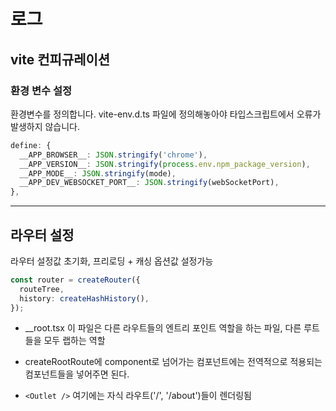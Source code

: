 # 로그

## vite 컨피규레이션

### 환경 변수 설정

환경변수를 정의합니다. vite-env.d.ts 파일에 정의해놓아야 타입스크립트에서 오류가 발생하지 않습니다.

```ts
define: {
  __APP_BROWSER__: JSON.stringify('chrome'),
  __APP_VERSION__: JSON.stringify(process.env.npm_package_version),
  __APP_MODE__: JSON.stringify(mode),
  __APP_DEV_WEBSOCKET_PORT__: JSON.stringify(webSocketPort),
},
```

---

## 라우터 설정

라우터 설정값 초기화, 프리로딩 + 캐싱 옵션값 설정가능

```ts
const router = createRouter({
  routeTree,
  history: createHashHistory(),
});
```

- \_\_root.tsx 이 파일은 다른 라우트들의 엔트리 포인트 역할을 하는 파일, 다른 루트들을 모두 랩하는 역할
- createRootRoute에 component로 넘어가는 컴포넌트에는 전역적으로 적용되는 컴포넌트들을 넣어주면 된다.

- `<Outlet />` 여기에는 자식 라우트('/', '/about')들이 렌더링됨
